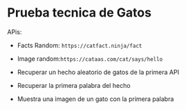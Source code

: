 # Prueba tecnica de Gatos

APis:

- Facts Random: `https://catfact.ninja/fact`

- Image random:`https://cataas.com/cat/says/hello`

- Recuperar un hecho aleatorio de gatos de la primera API

- Recuperar la primera palabra del hecho

- Muestra una imagen de un gato con la primera palabra
